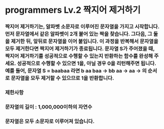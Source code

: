 # programmers Lv.2 짝지어 제거하기


### 짝지어 제거하기는, 알파벳 소문자로 이루어진 문자열을 가지고 시작합니다. 먼저 문자열에서 같은 알파벳이 2개 붙어 있는 짝을 찾습니다. 그다음, 그 둘을 제거한 뒤, 앞뒤로 문자열을 이어 붙입니다. 이 과정을 반복해서 문자열을 모두 제거한다면 짝지어 제거하기가 종료됩니다. 문자열 S가 주어졌을 때, 짝지어 제거하기를 성공적으로 수행할 수 있는지 반환하는 함수를 완성해 주세요. 성공적으로 수행할 수 있으면 1을, 아닐 경우 0을 리턴해주면 됩니다. 예를 들어, 문자열 S = baabaa 라면 b aa baa → bb aa → aa → 의 순서로 문자열을 모두 제거할 수 있으므로 1을 반환합니다.

### 제한사항
### 문자열의 길이 : 1,000,000이하의 자연수
### 문자열은 모두 소문자로 이루어져 있습니다.
